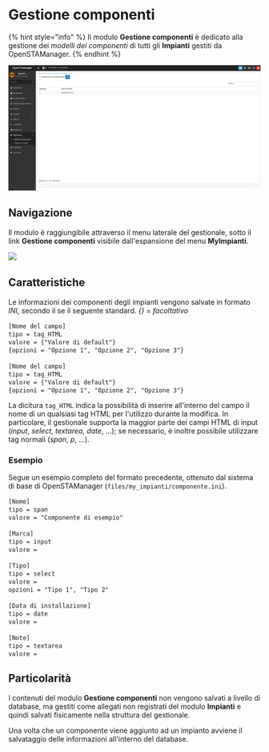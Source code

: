 # Gestione componenti

{% hint style="info" %}
Il modulo **Gestione componenti** è dedicato alla gestione dei _modelli dei componenti_ di tutti gli **Impianti** gestiti da OpenSTAManager.
{% endhint %}

![Screenshot interfaccia gestione componenti](../../.gitbook/assets/InterfacciaGestioneComponenti.PNG)

## Navigazione

Il modulo è raggiungibile attraverso il menu laterale del gestionale, sotto il link **Gestione componenti** visibile dall'espansione del menu **MyImpianti**.

![](https://firebasestorage.googleapis.com/v0/b/gitbook-x-prod.appspot.com/o/spaces%2F-LZJeLg23eVDvrCv74U7-887967055%2Fuploads%2FCUldQPrSd53UJdUxxOO9%2Ffile.png?alt=media)

## Caratteristiche

Le informazioni dei componenti degli impianti vengono salvate in formato _INI_, secondo il se il seguente standard. _{} = facoltativo_

```
[Nome del campo]
tipo = tag_HTML
valore = {"Valore di default"}
{opzioni = "Opzione 1", "Opzione 2", "Opzione 3"}

[Nome del campo]
tipo = tag_HTML
valore = {"Valore di default"}
{opzioni = "Opzione 1", "Opzione 2", "Opzione 3"}
```

La dicitura `tag_HTML` indica la possibilità di inserire all'interno del campo il nome di un qualsiasi tag HTML per l'utilizzo durante la modifica. In particolare, il gestionale supporta la maggior parte dei campi HTML di input (_input_, _select_, _textarea_, _date_, ...); se necessario, è inoltre possibile utilizzare tag normali (_span_, _p_, ...).

### Esempio

Segue un esempio completo del formato precedente, ottenuto dal sistema di base di OpenSTAManager (`files/my_impianti/componente.ini`).

```
[Nome]
tipo = span
valore = "Componente di esempio"

[Marca]
tipo = input
valore =

[Tipo]
tipo = select
valore =
opzioni = "Tipo 1", "Tipo 2"

[Data di installazione]
tipo = date
valore =

[Note]
tipo = textarea
valore =
```

## Particolarità

I contenuti del modulo **Gestione componenti** non vengono salvati a livello di database, ma gestiti come allegati non registrati del modulo **Impianti** e quindi salvati fisicamente nella struttura del gestionale.

Una volta che un componente viene aggiunto ad un impianto avviene il salvataggio delle informazioni all'interno del database.
